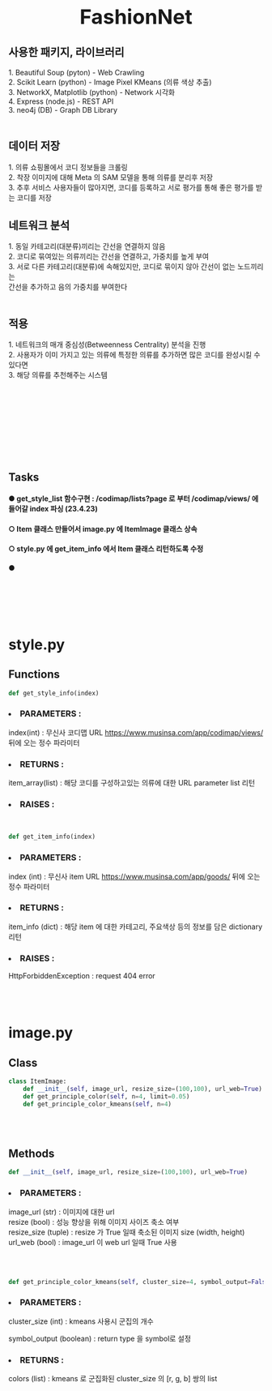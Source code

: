 <h1 style="font-size:40px; text-align:center;">FashionNet</h1>

<h2>사용한 패키지, 라이브러리</h2>
1. Beautiful Soup (pyton) - Web Crawling<br>
2. Scikit Learn (python) - Image Pixel KMeans (의류 색상 추출)<br>
3. NetworkX, Matplotlib (python) - Network 시각화 <br>
4. Express (node.js) - REST API <br>
3. neo4j (DB) - Graph DB Library<br>

<br>

<h2>데이터 저장</h2>
1. 의류 쇼핑몰에서 코디 정보들을 크롤링<br>
2. 착장 이미지에 대해 Meta 의 SAM 모델을 통해 의류를 분리후 저장<br>
3. 추후 서비스 사용자들이 많아지면, 코디를 등록하고 서로 평가를 통해 좋은 평가를 받는 코디를 저장

<br>

<h2>네트워크 분석</h2>
1. 동일 카테고리(대분류)끼리는 간선을 연결하지 않음<br>
2. 코디로 묶여있는 의류끼리는 간선을 연결하고, 가중치를 높게 부여<br>
3. 서로 다른 카테고리(대분류)에 속해있지만, 코디로 묶이지 않아 간선이 없는 노드끼리는<br>
간선을 추가하고 음의 가중치를 부여한다<br>
<br>

<h2>적용</h2>
1. 네트워크의 매개 중심성(Betweenness Centrality) 분석을 진행<br>
2. 사용자가 이미 가지고 있는 의류에 특정한 의류를 추가하면 많은 코디를 완성시킬 수 있다면<br>
3. 해당 의류를 추천해주는 시스템<br>

<br><br><br><br><br><br><br><br>

<h2>Tasks</h2>
<h4>● get_style_list 함수구현 : /codimap/lists?page 로 부터 /codimap/views/ 에 들어갈 index 파싱 (23.4.23)</h4>
<h4></h4>
<h4>○ Item 클래스 만들어서 image.py 에 ItemImage 클래스 상속</h4>
<h4>○ style.py 에 get_item_info 에서 Item 클래스 리턴하도록 수정</h4>
<h4>● </h4>

<br><br><br><br>

<h1><strong>style.py</strong></h1>

<h2><strong>Functions</strong></h2>

```python
def get_style_info(index)
```

<h3><li><strong> PARAMETERS : </strong></li></h3>

index(int) : 무신사 코디맵 URL https://www.musinsa.com/app/codimap/views/ 뒤에 오는 정수 파라미터

<h3><li><strong> RETURNS : </strong></li></h3>

item_array(list) : 해당 코디를 구성하고있는 의류에 대한 URL parameter list 리턴

<h3><li><strong> RAISES : </strong></li></h3>

<br>

```python
def get_item_info(index)
```

<h3><li><strong> PARAMETERS : </strong></li></h3>

index (int) : 무신사 item URL https://www.musinsa.com/app/goods/ 뒤에 오는 정수 파라미터

<h3><li><strong> RETURNS : </strong></li></h3>

item_info (dict) : 해당 item 에 대한 카테고리, 주요색상 등의 정보를 담은 dictionary 리턴

<h3><li><strong> RAISES : </strong></li></h3>

HttpForbiddenException : request 404 error

<br><br>

# <strong>image.py</strong>

<h2><strong>Class</strong></h2>

```python
class ItemImage:
    def __init__(self, image_url, resize_size=(100,100), url_web=True)
    def get_principle_color(self, n=4, limit=0.05)
    def get_principle_color_kmeans(self, n=4)
```

<br><br>

<h2><strong>Methods</strong></h2>

```python
def __init__(self, image_url, resize_size=(100,100), url_web=True)
```

<h3><li><strong> PARAMETERS : </strong></li></h3>

image_url (str) : 이미지에 대한 url <br>
resize (bool) : 성능 향상을 위해 이미지 사이즈 축소 여부<br>
resize_size (tuple) : resize 가 True 일때 축소된 이미지 size (width, height)<br>
url_web (bool) : image_url 이 web url 일때 True 사용<br>

<br><br>

```python
def get_principle_color_kmeans(self, cluster_size=4, symbol_output=False)
```

<h3><li><strong> PARAMETERS : </strong></li></h3>

cluster_size (int) : kmeans 사용시 군집의 개수

symbol_output (boolean) : return type 을 symbol로 설정

<h3><li><strong> RETURNS : </strong></li></h3>

colors (list) : kmeans 로 군집화된 cluster_size 의 [r, g, b] 쌍의 list

<br><br>
